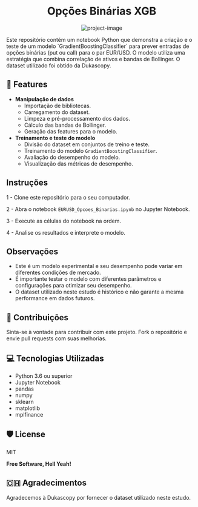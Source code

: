 <h1 align="center" id="title">Opções Binárias XGB</h1>

<p align="center"><img src="https://encrypted-tbn0.gstatic.com/images?q=tbn:ANd9GcQKZVhbloWy5VzCeN7-cCqlUZPeMgGWLV-FWQ&amp;usqp=CAU" alt="project-image"></p>

<p id="description">Este repositório contém um notebook Python que demonstra a criação e o teste de um modelo `GradientBoostingClassifier` para prever entradas de opções binárias (put ou call) para o par EUR/USD. O modelo utiliza uma estratégia que combina correlação de ativos e bandas de Bollinger. O dataset utilizado foi obtido da Dukascopy.</p>

  
  
<h2>🧐 Features</h2>

* **Manipulação de dados**
  - Importação de bibliotecas.
  - Carregamento do dataset.
  - Limpeza e pré-processamento dos dados.
  - Cálculo das bandas de Bollinger.
  - Geração das features para o modelo.
* **Treinamento e teste do modelo**
  - Divisão do dataset em conjuntos de treino e teste.
  - Treinamento do modelo `GradientBoostingClassifier`.
  - Avaliação do desempenho do modelo.
  - Visualização das métricas de desempenho.

## Instruções
1 - Clone este repositório para o seu computador.

2 - Abra o notebook `EURUSD_Opcoes_Binarias.ipynb` no Jupyter Notebook.

3 - Execute as células do notebook na ordem.

4 - Analise os resultados e interprete o modelo.


## Observações
* Este é um modelo experimental e seu desempenho pode variar em diferentes condições de mercado.
* É importante testar o modelo com diferentes parâmetros e configurações para otimizar seu desempenho.
* O dataset utilizado neste estudo é histórico e não garante a mesma performance em dados futuros.

<h2>🍰 Contribuições</h2>

Sinta-se à vontade para contribuir com este projeto. Fork o repositório e envie pull requests com suas melhorias.

  
  
<h2>💻 Tecnologias Utilizadas</h2>

*   Python 3.6 ou superior
*   Jupyter Notebook
*   pandas
*   numpy
*   sklearn
*   matplotlib
*   mplfinance

<h2>🛡️ License</h2>

MIT

**Free Software, Hell Yeah!**
<h2> 🇨🇭 Agradecimentos </h2>
Agradecemos à Dukascopy por fornecer o dataset utilizado neste estudo.
